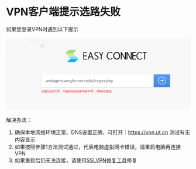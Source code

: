# VPN客户端提示选路失败

如果您登录VPN时遇到以下提示

![](assets/20220904_000743_G8VXG_250J51NXL8GSE8H.png)

解决办法：

1. 确保本地网络环境正常、DNS设置正确，可打开：https://vpn.ut.cn 测试有无内容显示
2. 如果按照步骤1方法测试通过，代表电脑虚拟网卡错误，请重启电脑再连接VPN
3. 如果重启后仍无法连接，请使用[SSLVPN修复工具](/question/SSLVPN问题/修复SSLVPN)修复
